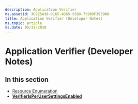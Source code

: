 ```yaml
---
description: Application Verifier
ms.assetid: 3C9E5A38-D165-4D65-95B8-75909F393D08
title: Application Verifier (Developer Notes)
ms.topic: article
ms.date: 05/31/2018
---
```


# Application Verifier (Developer Notes)

## In this section

-   [Resource Enumeration](resource-enumeration.md)
-   [**VerifierIsPerUserSettingsEnabled**](/windows/desktop/api/Avrfsdk/nf-avrfsdk-verifierisperusersettingsenabled)

 

 



